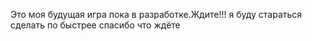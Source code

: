 Это моя будущая игра пока в разработке.Ждите!!!
я буду стараться сделать по быстрее спасибо что ждёте
